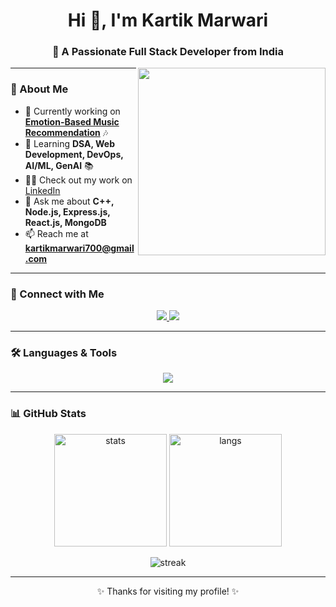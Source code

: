  <h1 align="center">Hi 👋, I'm Kartik Marwari</h1>
<h3 align="center">🚀 A Passionate Full Stack Developer from India</h3>

 
   <img src="https://imgs.search.brave.com/ijsptK1ebKgxgofw_n4zhL_0hot7D_eRm9jWnZzkRjs/rs:fit:860:0:0:0/g:ce/aHR0cHM6Ly9tZWRp/YTIuZ2lwaHkuY29t/L21lZGlhL3YxLlky/bGtQVGM1TUdJM05q/RXhPR1p2ZWpCNll6/Y3hkSHB2ZWpFMFpq/WjNjemw2WlRrNVpu/bG5kSGQ2WVhZemQy/WmpabkpzZVNabGNE/MTJNVjluYVdaelgz/TmxZWEpqYUNaamRE/MW4vNjZNNlp3SmtU/TFlpa3ZocnFaL2dp/cGh5LmdpZg.gif" width="300px" align="right" alt="" />
 

---

### 🌟 About Me  
- 🔭 Currently working on **[Emotion-Based Music Recommendation](https://github.com/kartikmarwari/moodyplayer.git)** 🎶  
- 🌱 Learning **DSA, Web Development, DevOps, AI/ML, GenAI** 📚  
- 👨‍💻 Check out my work on [LinkedIn](https://www.linkedin.com/in/kartik-marwari-14a0a026b)  
- 💬 Ask me about **C++, Node.js, Express.js, React.js, MongoDB**  
- 📫 Reach me at **kartikmarwari700@gmail.com**

---

### 🤝 Connect with Me
<p align="center">
  <a href="https://linkedin.com/in/kartik-marwari-14a0a026b" target="blank">
    <img src="https://img.shields.io/badge/LinkedIn-0A66C2?style=for-the-badge&logo=linkedin&logoColor=white"/>
  </a>
  <a href="mailto:kartikmarwari700@gmail.com">
    <img src="https://img.shields.io/badge/Email-D14836?style=for-the-badge&logo=gmail&logoColor=white"/>
  </a>
</p>

---

### 🛠️ Languages & Tools  
<p align="center">
  <img src="https://skillicons.dev/icons?i=html,css,js,react,nodejs,express,mongodb,java,c,cpp,git,github,linux,aws,gcp,mysql,postgres,sass" />
</p>

---

### 📊 GitHub Stats
<p align="center">
  <img src="https://github-readme-stats.vercel.app/api?username=kartikmarwari&show_icons=true&theme=radical" alt="stats" height="180"/>
  <img src="https://github-readme-stats.vercel.app/api/top-langs/?username=kartikmarwari&layout=compact&theme=radical" alt="langs" height="180"/>
</p>

<p align="center">
  <img src="https://github-readme-streak-stats.herokuapp.com?user=kartikmarwari&theme=radical" alt="streak"/>
</p>

---

<p align="center">✨ Thanks for visiting my profile! ✨</p>
